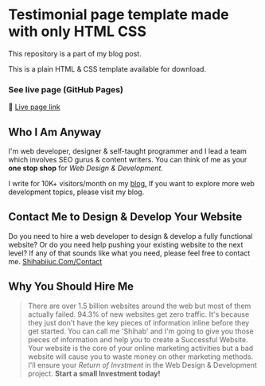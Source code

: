 # Testimonial page template made with only HTML CSS
This repository is a part of my blog post.

This is a plain HTML & CSS template available for download.


### See live page (GitHub Pages)
:rocket: [Live page link](https://shihabiiuc.github.io/testimonialpage/)

## Who I Am Anyway
I'm web developer, designer & self-taught programmer and I lead a team which involves SEO gurus & content writers. You can think of me as your **one stop shop** for _Web Design & Development._


I write for 10K+ visitors/month on my [blog.](https://shihabiiuc.com/blog/)
If you want to explore more web development topics, please visit my blog.

## Contact Me to Design & Develop Your Website 
Do you need to hire a web developer to design & develop a fully functional website? Or do you need help pushing your existing website to the next level? If any of that sounds like what you need, please feel free to contact me.
[Shihabiiuc.Com/Contact](https://shihabiiuc.com/contact/)

## Why You Should Hire Me
> There are over 1.5 billion websites around the web but most of them actually failed. 94.3% of new websites get zero traffic. It's because they just don't have the key pieces of information inline before they get started. You can call me 'Shihab' and I'm going to give you those pieces of information and help you to create a Successful Website. Your website is the core of your online marketing activities but a bad website will cause you to waste money on other marketing methods. I'll ensure your _Return of Invstment_ in the Web Design & Development project. **Start a small Investment today!**